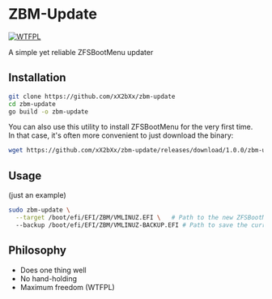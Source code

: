 # ZBM-Update

[![WTFPL](https://img.shields.io/badge/License-WTFPL-brightgreen.svg)](https://www.wtfpl.net/)

A simple yet reliable ZFSBootMenu updater

## Installation
```sh
git clone https://github.com/xX2bXx/zbm-update
cd zbm-update
go build -o zbm-update
```
You can also use this utility to install ZFSBootMenu for the very first time.  
In that case, it's often more convenient to just download the binary:
```sh
wget https://github.com/xX2bXx/zbm-update/releases/download/1.0.0/zbm-update
```

## Usage
(just an example)
```sh
sudo zbm-update \
  --target /boot/efi/EFI/ZBM/VMLINUZ.EFI \   # Path to the new ZFSBootMenu .EFI
  --backup /boot/efi/EFI/ZBM/VMLINUZ-BACKUP.EFI # Path to save the current one
```

## Philosophy
- Does one thing well
- No hand-holding
- Maximum freedom (WTFPL)
